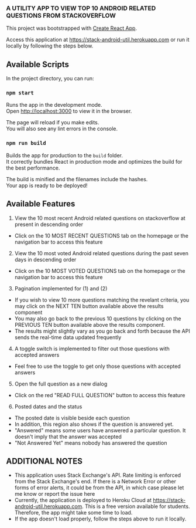 ### A UTILITY APP TO VIEW TOP 10 ANDROID RELATED QUESTIONS FROM STACKOVERFLOW 

This project was bootstrapped with [Create React App](https://github.com/facebook/create-react-app).

Access this application at https://stack-android-util.herokuapp.com or run it locally by following the steps below.

## Available Scripts

In the project directory, you can run:

### `npm start`

Runs the app in the development mode.<br />
Open [http://localhost:3000](http://localhost:3000) to view it in the browser.

The page will reload if you make edits.<br />
You will also see any lint errors in the console.

### `npm run build`

Builds the app for production to the `build` folder.<br />
It correctly bundles React in production mode and optimizes the build for the best performance.

The build is minified and the filenames include the hashes.<br />
Your app is ready to be deployed!

## Available Features
1. View the 10 most recent Android related questions on stackoverflow at present in descending order
- Click on the 10 MOST RECENT QUESTIONS tab on the homepage or the navigation bar to access this feature

2. View the 10 most voted Android related questions during the past seven days in descending order
- Click on the 10 MOST VOTED QUESTIONS tab on the homepage or the navigation bar to access this feature <br/>

3. Pagination implemented for (1) and (2) 
- If you wish to view 10 more questions matching the revelant criteria, you may click on the NEXT TEN button available above the results component <br/>
- You may also go back to the previous 10 questions by clicking on the PREVIOUS TEN button available above the results component. 
- The results might slightly vary as you go back and forth because the API sends the real-time data updated frequently

4. A toggle switch is implemented to filter out those questions with accepted answers
- Feel free to use the toggle to get only those questions with accepted answers

5. Open the full question as a new dialog
- Click on the red "READ FULL QUESTION" button to access this feature

6. Posted dates and the status
- The posted date is visible beside each question
- In addition, this region also shows if the question is answered yet.
- "Answered" means some users have answered a particular question. It doesn't imply that the answer was accepted
- "Not Answered Yet" means nobody has answered the question


## ADDITIONAL NOTES
- This application uses Stack Exchange's API. Rate limiting is enforced from the Stack Exchange's end. If there is a Network Error or other forms of error alerts, it could be from the API, in which case please let me know or report the issue here
- Currently, the application is deployed to Heroku Cloud at https://stack-android-util.herokuapp.com. This is a free version available for students. Therefore, the app might take some time to load. 
- If the app doesn't load properly, follow the steps above to run it locally. 





